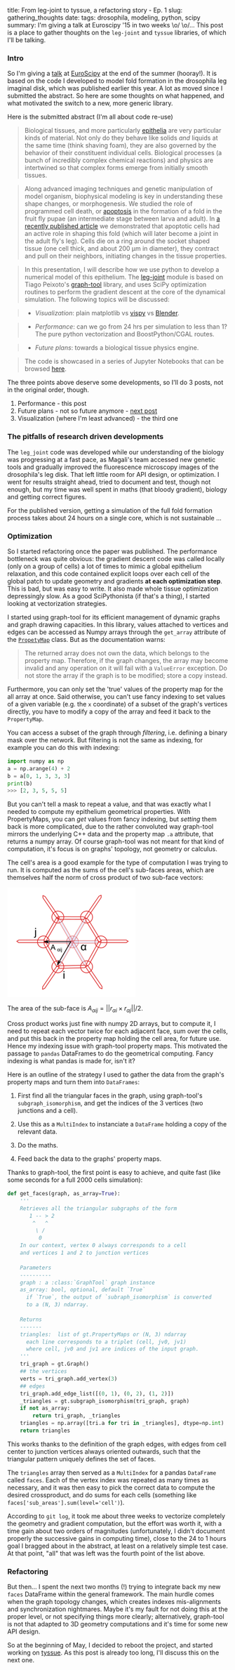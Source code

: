 title: From leg-joint to tyssue, a refactoring story - Ep. 1
slug: gathering_thoughts
date:
tags: drosophila, modeling, python, scipy
summary: I'm giving a talk at Euroscipy '15 in two weeks \o/ \o/... This post is a place to gather thoughts on the `leg-joint` and `tyssue` libraries, of which I'll be talking.


### Intro

So I'm giving a [talk](https://www.euroscipy.org/2015/schedule/presentation/24/)
at [EuroScipy](https://EuroScipy.org/2015) at the end of the summer (hooray!).
It is based  on the code I developed to model fold formation in the
drosophila leg imaginal disk, which was published earlier this year. A lot as
moved since I submitted the abstract. So here are some thoughts on what
happened, and what motivated the switch to a new, more generic library.


Here is the submitted abstract (I'm all about code re-use)

>Biological tissues, and more particularly
[epithelia](http://en.wikipedia.org/wiki/epithelium) are very
particular kinds of material. Not only do they behave like solids
_and_ liquids at the same time (think shaving foam), they are also
governed by the behavior of their constituent individual
cells. Biological processes (a bunch of incredibly complex chemical
reactions) and physics are intertwined so that complex forms emerge
from initially smooth tissues.

>Along advanced imaging techniques and genetic manipulation of model
organism, biophysical modeling is key in understanding these shape
changes, or morphogenesis. We studied the role of programmed cell
death, or [apoptosis](http://en.wikipedia.org/wiki/apoptosis) in the
formation of a fold in the fruit fly pupae (an intermediate stage
between larva and adult). In
[a recently published article](http://dx.doi.org/10.1038/nature14152)
we demonstrated that apoptotic cells had an active role in shaping
this fold (which will later become a joint in the adult fly's
leg). Cells die on a ring around the socket shaped tissue (one cell
thick, and about 200 µm in diameter), they contract and pull on their
neighbors, initiating changes in the tissue properties.

>In this presentation, I will describe how we use python to develop a
numerical model of this epithelium. The
[leg-joint](https://github.com/glyg/leg-joint) module is based on
Tiago Peixoto's [graph-tool](http://graph-tool.skewed.de) library, and
uses SciPy optimization routines to perform the gradient descent at
the core of the dynamical simulation. The following topics will be discussed:

>* _Visualization_: plain matplotlib vs [vispy](http://vispy.org) vs
  [Blender](http://www.blender.org).

>* _Performance_: can we go from 24 hrs per simulation to less than 1?
  The pure python vectorization and BoostPython/CGAL routes.

>* _Future plans_: towards a biological tissue physics engine.

>The code is showcased in a series of Jupyter Notebooks that can be
browsed
[here](http://nbviewer.ipython.org/github/glyg/leg-joint/tree/master/notebooks/).


The three points above deserve some developments, so I'll do 3 posts, not in the original order, though.

1. Performance - this post
2. Future plans - not so future anymore - [next post](gathering_thoughts_2.html)
3. Visualization (where I'm least advanced) - the third one


### The pitfalls of research driven developments

The `leg_joint` code was developed while our understanding of the biology was
progressing at a fast pace, as Magali's team accessed new genetic tools and
gradually improved the fluorescence microscopy images of the drosophila's leg
disk. That left little room for API design, or optimization. I went for results
straight ahead, tried to document and test, though not enough, but my time was
well spent in maths (that bloody gradient), biology and getting correct figures.

For the published version, getting a simulation of the full fold formation
process takes about 24 hours on a single core, which is not sustainable ...

### Optimization

So I started refactoring once the paper was published. The performance
bottleneck was quite obvious: the gradient descent code was called locally (only
on a group of cells) a lot of times to mimic a global epithelium relaxation, and
this code contained explicit loops over each cell of the global patch to update
geometry and gradients **at each optimization step**. This is bad, but was easy
to write. It also made whole tissue optimization depressingly slow. As a good
SciPythonista (if that's a thing), I started looking at vectorization strategies.

I started using graph-tool for its efficient management of dynamic graphs and
graph drawing capacities. In this library, values attached to vertices and edges
can be accessed as Numpy arrays through the `get_array` attribute of the
[`PropetyMap`](http://graph-tool.skewed.de/static/doc/graph_tool.html#graph_tool.PropertyMap)
class. But as the documentation warns:

> The returned array does not own the data, which belongs to the property map. Therefore, if the graph changes, the array may become invalid and any operation on it will fail with a `ValueError` exception. Do not store the array if the graph is to be modified; store a copy instead.

Furthermore, you can only set the 'true' values of the property map for the all
array at once. Said otherwise, you can't use fancy indexing to set values of a
given variable (e.g. the `x` coordinate) of a subset of the graph's vertices
directly, you have to modify a copy of the array and feed it back to the
`PropertyMap`.

You can access a subset of the graph through _filtering_, i.e.
defining a binary mask over the network. But filtering is not the same as
indexing, for example you can do this with indexing:

```python
import numpy as np
a = np.arange(4) + 2
b = a[0, 1, 3, 3, 3]
print(b)
>>> [2, 3, 5, 5, 5]
```

But you can't tell a mask to repeat a value, and that was exactly what I needed
to compute my epithelium geometrical properties. With PropertyMaps, you can
*get* values from fancy indexing, but *setting* them back is more complicated,
due to the rather convoluted way graph-tool mirrors the underlying C++ data and
the property map `.a` attribute, that returns a numpy array. Of course
graph-tool was not meant for that kind of computation, it's focus is on graphs'
topology, not geometry or calculus.

The cell's area is a good example for the type of computation I was trying to
run. It is computed as the sums of the cell's sub-faces areas, which are
themselves half the norm of cross product of two sub-face vectors:

![A cell segmented in triangles](images/cell_area.png)

The area of the sub-face is $A_{\alpha ij} = || r_{\alpha i} \times r_{\alpha j} || / 2$.

Cross product works just fine with numpy 2D arrays, but to compute it, I need to
repeat each vector twice for each adjacent face, sum over the cells, and put
this back in the property map holding the cell area, for future use. Hence my
indexing issue with graph-tool property maps. This motivated the passage to
`pandas` DataFrames to do the geometrical computing. Fancy indexing is what
pandas is made for, isn't it?

Here is an outline of the strategy I used to gather the data from the graph's property maps and turn them into `DataFrames`:

1. First find all the triangular faces in the graph, using graph-tool's
  `subgraph_isomorphism`, and get the indices of the 3 vertices (two junctions
  and a cell).

2. Use this as a `MultiIndex` to instanciate a `DataFrame` holding a copy of the
  relevant data.

3. Do the maths.

4. Feed back the data to the graphs' property maps.

Thanks to graph-tool, the first point is easy to achieve, and quite fast (like
some seconds for a full 2000 cells simulation):


```python
def get_faces(graph, as_array=True):
    '''
    Retrieves all the triangular subgraphs of the form
       1 -- > 2
        ^   ^
         \ /
          0
    In our context, vertex 0 always corresponds to a cell
    and vertices 1 and 2 to junction vertices

    Parameters
    ----------
    graph : a :class:`GraphTool` graph instance
    as_array: bool, optional, default `True`
      if `True`, the output of `subraph_isomorphism` is converted
      to a (N, 3) ndarray.

    Returns
    -------
    triangles:  list of gt.PropertyMaps or (N, 3) ndarray
      each line corresponds to a triplet (cell, jv0, jv1)
      where cell, jv0 and jv1 are indices of the input graph.
    '''
    tri_graph = gt.Graph()
    ## the vertices
    verts = tri_graph.add_vertex(3)
    ## edges
    tri_graph.add_edge_list([(0, 1), (0, 2), (1, 2)])
    _triangles = gt.subgraph_isomorphism(tri_graph, graph)
    if not as_array:
        return tri_graph, _triangles
    triangles = np.array([tri.a for tri in _triangles], dtype=np.int)
    return triangles
```


This works thanks to the definition of the graph edges, with edges from cell
center to junction vertices always oriented outwards, such that the triangular
pattern uniquely defines the set of faces.

The `triangles` array then served as a `MultiIndex` for a pandas `DataFrame`
called `faces`. Each of the vertex index was repeated as many times as
necessary, and it was then easy to pick the correct data to compute the desired
crossproduct, and do sums for each cells (something like
`faces['sub_areas'].sum(level='cell')`).

According to `git log`, it took me about three weeks to vectorize completely the
geometry and gradient computation, but the effort was worth it, with a time gain
about two orders of magnitudes (unfortunately, I didn't document properly the
successive gains in computing time), close to the 24 to 1 hours goal I bragged
about in the abstract, at least on a relatively simple test case. At that point,
"all" that was left was the fourth point of the list above.

### Refactoring

But then... I spent the next two months (!) trying to integrate back my new
`faces` DataFrame within the general framework. The main hurdle comes when the
graph topology changes, which creates indexes mis-alignments and synchronization
nightmares. Maybe it's my fault for not doing this at the proper level, or not
specifying things more clearly; alternatively, graph-tool is not that adapted to
3D geometry computations and it's time for some new API design.

So at the beginning of May, I decided to reboot the project, and started working
on [tyssue](https://github.com/CellModels/tyssue). As this post is already too
long,  I'll discuss this on the next one.
